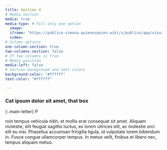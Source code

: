 ```yaml
---
title: Section 4
# Media section
media: true
media-type: # Fill only one option
  image:
  iframe: "https://publico-simona.quienesquien.wiki/s/publico/app/visualize#/edit/1cbf4980-3bf4-11ec-8d28-932f0b808cf0?_g=(filters:!(),refreshInterval:(pause:!t,value:0),time:(from:now-15y,to:now))&_a=(filters:!(),linked:!f,query:(language:kuery,query:'area.id.keyword%20:%20%22cr%22%20'),uiState:(),vis:(aggs:!((enabled:!t,id:'1',params:(),schema:metric,type:count),(enabled:!t,id:'2',params:(drop_partials:!f,extended_bounds:(),field:contracts.period.startDate,interval:M,min_doc_count:1,scaleMetricValues:!f,timeRange:(from:now-15y,to:now),useNormalizedEsInterval:!t),schema:segment,type:date_histogram)),params:(addLegend:!t,addTimeMarker:!f,addTooltip:!t,categoryAxes:!((id:CategoryAxis-1,labels:(filter:!t,show:!t,truncate:100),position:bottom,scale:(type:linear),show:!t,style:(),title:(),type:category)),grid:(categoryLines:!f),labels:(),legendPosition:right,seriesParams:!((data:(id:'1',label:Count),drawLinesBetweenPoints:!t,interpolate:linear,lineWidth:2,mode:normal,show:!t,showCircles:!t,type:line,valueAxis:ValueAxis-1)),thresholdLine:(color:%23E7664C,show:!f,style:full,value:10,width:1),times:!(),type:line,valueAxes:!((id:ValueAxis-1,labels:(filter:!f,rotate:0,show:!t,truncate:100),name:LeftAxis-1,position:left,scale:(mode:normal,type:linear),show:!t,style:(),title:(text:Count),type:value))),title:DashCRcantidad,type:line))"
  video:
# Column options
one-column-section: true
two-columns-section: false
# If two columns is true
# Media position
media-left: false
# Section background and text colors
background-color: "#ffffff"
text-color: "#ffffff"

---
```


### Cat ipsum dolor sit amet, that box

{:.main-letter}
P

roin tempus vehicula nibh, et mollis erat consequat sit amet. Aliquam molestie, elit feugiat sagittis luctus, ex lorem ultrices elit, ac molestie orci elit eu nisi. Phasellus accumsan fringilla ligula, id vulputate lorem bibendum in. Fusce congue ullamcorper tempus. In metus velit, finibus et libero nec, tempus aliquam metus.
